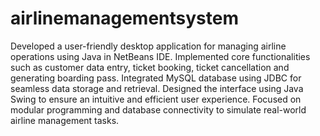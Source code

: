# airlinemanagementsystem
Developed a user-friendly desktop application for managing airline operations using Java in NetBeans IDE. Implemented core functionalities such as customer data entry, ticket booking, ticket cancellation and generating boarding pass. Integrated MySQL database using JDBC for seamless data storage and retrieval. Designed the interface using Java Swing to ensure an intuitive and efficient user experience. Focused on modular programming and database connectivity to simulate real-world airline management tasks.
